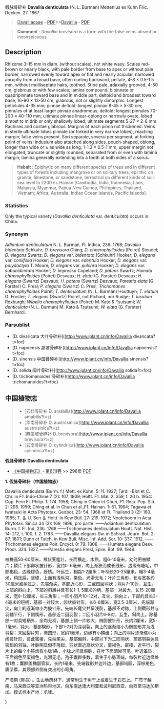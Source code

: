 假脉骨碎补 **Davallia denticulata** (N. L. Burman) Mettenius ex Kuhn Filic. Decken. 27. 1867.

> [Davalliaceae](http://www.iplant.cn/info/Davalliaceae?t=foc) - [PDF](http://www.iplant.cn/foc/pdf/Davalliaceae.pdf)>>[Davallia](http://www.iplant.cn/info/Davallia?t=foc) - [PDF](http://www.iplant.cn/foc/pdf/Davallia.pdf)

> **Comment** : 
> *Davallia brevisora* is a form with the false veins absent or inconspicuous.

## Description

Rhizome 3-15 mm in diam. (without scales), not white waxy. Scales red-brown or nearly black, with pale border from base to apex or without pale border, narrowed evenly toward apex or flat and nearly acicular, narrowed abruptly from a broad base, often curling backward, peltate, 4-8 × 0.5-1.5 mm, without multiseptate hairs, toothed. Stipe pale, adaxially grooved, 4-50 cm, glabrous or with few scales; lamina compound, bipinnate or quadripinnate toward base and in middle part, deltoid and broadest toward base, 16-90 × 13-50 cm, glabrous, not or slightly dimorphic. Longest petiolules 4-35 mm; pinnae deltoid; longest pinnae 8-45 × 5-30 cm; pinnules of at least larger pinnae anadromous, deltoid; longest pinnules 70-200 × 40-110 mm; ultimate pinnae linear-oblong or narrowly ovate, lobed almost to midrib or only shallowly lobed; ultimate segments 5-27 × 2-6 mm. Rachises and costae glabrous. Margins of each pinna not thickened. Veins in sterile ultimate lobes pinnate (or forked in very narrow lobes), reaching margin; false veins present. Sori separate, several per segment, at forking point of veins; indusium also attached along sides, pouch-shaped, oblong, longer than wide or ± as wide as long, 1-1.3 × 0.5-1 mm, upper margin not elongated, truncate or slightly rounded, separated from or even with lamina margin; lamina generally extending into a tooth at both sides of a sorus.

> **Habait** : 
> Epiphytic on many different species of trees and in different types of forests including mangrove or on solitary trees, epilithic on granite, limestone, or sandstone, terrestrial on different kinds of soil; sea level to 2200 m. Hainan [Cambodia, India, Indonesia, Laos, Malaysia, Myanmar, Papua New Guinea, Philippines, Thailand, Vietnam; Africa, Australia, Indian Ocean islands, Pacific islands].

### Statistics
Only the typical variety (*Davallia denticulata* var. *denticulata*) occurs in China.

### Synonym
*Adiantum denticulatum* N. L. Burman, Fl. Indica, 236. 1768; *Davallia bidentata* Schkuhr; *D. brevisora* Ching; *D. chaerophylloides* (Poiret) Steudel; *D. elegans* Swartz; *D. elegans* var. *bidentata* (Schkuhr) Hooker; *D. elegans* var. *coniifolia* Hooker; *D. elegans* var. *edentula* Hooker; *D. elegans* var. *polydactyla* T. Moore; *D. elegans* var. *pulchra* Hooker; *D. elegans* var. *subunidentata* Hooker; *D. impressa* Copeland; *D. patens* Swartz; *Humata chaerophylloides* (Poiret) Desvaux; *H. elata* (G. Forster) Desvaux; *H. elegans* (Swartz) Desvaux; *H. patens* (Swartz) Desvaux; *Parestia elata* (G. Forster) C. Presl; *P. elegans* (Swartz) C. Presl; *Trichomanes chaerophylloides* Poiret; *T. denticulatum* (N. L. Burman) Houttuyn; *T. elatum* G. Forster; *T. elegans* (Swartz) Poiret, not Richard, nor Rudge; *T. lucidum* Roxburgh; *Wibelia chaerophylloides* (Poiret) M. Kato & Tsutsumi; *W. denticulata* (N. L. Burman) M. Kato & Tsutsumi; *W. elata* (G. Forster) Bernhardi.

### Parsublist

* [D.  divaricata  大叶骨碎补](http://www.iplant.cn/info/Davallia divaricata?t=foc)
* [D.  napoensis  那坡骨碎补](http://www.iplant.cn/info/Davallia napoensis?t=foc)
* [D.  sinensis  中国骨碎补](http://www.iplant.cn/info/Davallia sinensis?t=foc)
* [D.  solida  阔叶骨碎补](http://www.iplant.cn/info/Davallia solida?t=foc)
* [D.  trichomanoides  骨碎补](http://www.iplant.cn/info/Davallia trichomanoides?t=foc)

## 中国植物志

> * [云桂骨碎补  D.  amabilis](http://www.iplant.cn/info/Davallia amabilis?t=z)
> * [华南骨碎补  D.  austrosinica](http://www.iplant.cn/info/Davallia austrosinica?t=z)
> * [麻栗坡骨碎补  D.  brevisora](http://www.iplant.cn/info/Davallia brevisora?t=z)
> * [云南骨碎补  D.  cylindrica](http://www.iplant.cn/info/Davallia cylindrica?t=z)

**假脉骨碎补 Davallia denticulata**

* [《中国植物志》](http://www.iplant.cn/frps)- [第6(1)卷](http://www.iplant.cn/frps/vol/6(1)) >> 298页 [PDF](http://www.iplant.cn/frps/pdf/6(1)/180.PDF)

**1. 假脉骨碎补（中国植物志）**

Davallia denticulata (Burm. f.) Mett. ex Kuhn. 5: 11. 1927; Tard. -Blot et C. Chr. in F1. Indo-Chine 7 (2): 107. 1939; Holtt. F1. Mal. 2: 359, f. 20 b. 1954: Cop. Fern Fl. Philip. 1: 174. 1958; Ching in Chien et Chun, F1. Reip. Pop. Sin. 2: 298. 1959; Ching et al. in Chun et al.,F1. Hainan. 1: 61. 1964; Tagawa et Iwatsuki in Acta Phytotax. Geobot. 23: 54. 1968 et Fl. Thailand 3 (2): 160. 1985; T. ＆ U. Sen ＆ Holtt. in Kew Bull. 27: 219. 1972; Nooteboom in Acta Phytotax. Sinica 34 (2): 169, 1996, pro parte. ——Adiantum denticulatum Burm. f. Fl. Ind. 23b. 1768 ——Trichomanes denticulatum Houtt. Nat. Hist. 14: 212, t. 100, f. 2. 1783. ——Davallia elegans Sw. in Schrad. Journ. Bot. 2: 87. 1801; Dunn et Tutch. in Kew Bull. Misc. lnf. Add. Ser. 10: 337. 1912. ——Trichomanes elegans Poir. Encycl. 8: 79. 1808. ——Humata elegans Desv. Prodr. 324. 1827. ——Parestia elegans Presl, Epim. Bot. 99. 1849.

植株高50-60厘米。根状茎粗壮，长而横走，木质，粗6-10毫米，幼时密被鳞片；鳞片下部卵状披针形，宽约0. 6毫米，向上渐狭而成长线形，边缘有睫毛，中部褐色，边缘棕色，膜质。叶远生，相距1-2厘米；叶柄长20-25厘米，粗3-4毫米，稍压扁，坚硬，上面有浅纵沟，栗色，光滑无毛；叶片三角形，长与宽各约30厘米或稍过之，先端渐尖，基部近心形，三或四回羽状；羽片7-10对，互生，上部的斜向上，下部的斜展并具有长1-1. 5厘米的柄，基部一对最大，长15-20厘米，宽8-12厘米，长三角形；一回小羽片10-12对，互生，斜向上，下部的具长3-4毫米的短柄，基部一对较大，卵状披针形，长6-8厘米，宽2.5-3厘米，先端渐尖，向上的逐渐缩小为披针形，先端长尾尖并呈浅裂，基部不对称，上侧截形并与羽轴平行，下侧楔形，基部近二回羽裂；二回小羽片6-8对，互生，斜向上，除基部一对具短柄外，余均无柄，基部上侧一片较大，椭圆披针形，长约2厘米，宽5-7毫米，钝头，基部楔形，下部1-2对为深羽裂，向上的逐渐缩小为椭圆形并为浅羽裂；末回裂片短，椭圆形，宽约1毫米，边缘有小钝齿；向上的羽片逐渐缩小为阔披针形，彼此密接，先端尾尖，基部偏斜，中部以下为二回羽状，顶部羽裂达具狭翅的羽轴。叶脉明显但不隆起，羽状至近扇状分叉，栗褐色，密接，近平行，裂片上的每个小钝齿有小脉1条，小脉之间具假脉，在叶下面清晰可见。叶近革质，干后褐色至栗褐色，光滑无毛。孢子囊群多数，着生于小脉顶端，每裂片近边缘处有1枚；囊群盖椭圆管状，长约1毫米，先端截形并达叶边，基部钝圆，深棕褐色，质坚厚，其顶部外侧有突出的小弯角。

产海南 (崖县) 。生山地疏林下，通常附生于树干上或着生于岩石上。广布于越南、马来西亚等亚洲热带地区，向东南达澳大利亚和波利尼西亚，向西至马达加斯加。模式标本产地：爪哇。

}